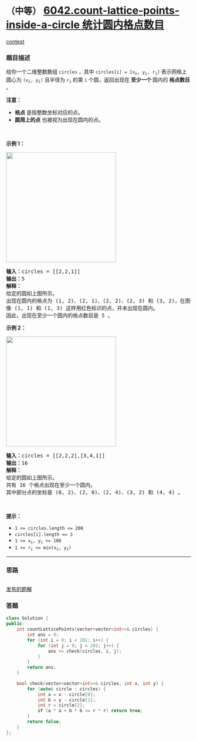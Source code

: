 # `（中等）` [6042.count-lattice-points-inside-a-circle 统计圆内格点数目](https://leetcode-cn.com/problems/count-lattice-points-inside-a-circle/)

[contest](https://leetcode-cn.com/contest/weekly-contest-290/problems/count-lattice-points-inside-a-circle/)

### 题目描述
<p>给你一个二维整数数组 <code>circles</code> ，其中 <code>circles[i] = [x<sub>i</sub>, y<sub>i</sub>, r<sub>i</sub>]</code> 表示网格上圆心为 <code>(x<sub>i</sub>, y<sub>i</sub>)</code> 且半径为 <code>r<sub>i</sub></code> 的第 <code>i</code> 个圆，返回出现在<strong> 至少一个 </strong>圆内的 <strong>格点数目</strong> 。</p>

<p><strong>注意：</strong></p>

<ul>
	<li><strong>格点</strong> 是指整数坐标对应的点。</li>
	<li><strong>圆周上的点</strong> 也被视为出现在圆内的点。</li>
</ul>

<p>&nbsp;</p>

<p><strong>示例 1：</strong></p>

<p><img style="width: 300px; height: 300px;" src="https://assets.leetcode.com/uploads/2022/03/02/exa-11.png" alt=""></p>

<pre><strong>输入：</strong>circles = [[2,2,1]]
<strong>输出：</strong>5
<strong>解释：</strong>
给定的圆如上图所示。
出现在圆内的格点为 (1, 2)、(2, 1)、(2, 2)、(2, 3) 和 (3, 2)，在图中用绿色标识。
像 (1, 1) 和 (1, 3) 这样用红色标识的点，并未出现在圆内。
因此，出现在至少一个圆内的格点数目是 5 。</pre>

<p><strong>示例 2：</strong></p>

<p><img style="width: 300px; height: 300px;" src="https://assets.leetcode.com/uploads/2022/03/02/exa-22.png" alt=""></p>

<pre><strong>输入：</strong>circles = [[2,2,2],[3,4,1]]
<strong>输出：</strong>16
<strong>解释：</strong>
给定的圆如上图所示。
共有 16 个格点出现在至少一个圆内。
其中部分点的坐标是 (0, 2)、(2, 0)、(2, 4)、(3, 2) 和 (4, 4) 。
</pre>

<p>&nbsp;</p>

<p><strong>提示：</strong></p>

<ul>
	<li><code>1 &lt;= circles.length &lt;= 200</code></li>
	<li><code>circles[i].length == 3</code></li>
	<li><code>1 &lt;= x<sub>i</sub>, y<sub>i</sub> &lt;= 100</code></li>
	<li><code>1 &lt;= r<sub>i</sub> &lt;= min(x<sub>i</sub>, y<sub>i</sub>)</code></li>
</ul>


---
### 思路
```
```

[发布的题解](https://leetcode-cn.com/problems/count-lattice-points-inside-a-circle/solution/by-ikaruga-05vm/)

### 答题
``` C++
class Solution {
public:
    int countLatticePoints(vector<vector<int>>& circles) {
        int ans = 0;
        for (int i = 0; i < 201; i++) {
            for (int j = 0; j < 201; j++) {
                ans += check(circles, i, j);
            }
        }
        return ans;
    }

    bool check(vector<vector<int>>& circles, int x, int y) {
        for (auto& circle : circles) {
            int a = x - circle[0];
            int b = y - circle[1];
            int r = circle[2];
            if (a * a + b * b <= r * r) return true;
        }
        return false;
    }
};
```




